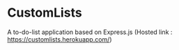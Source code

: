 # CustomLists
A to-do-list application based on Express.js  (Hosted link : https://customlists.herokuapp.com/)



